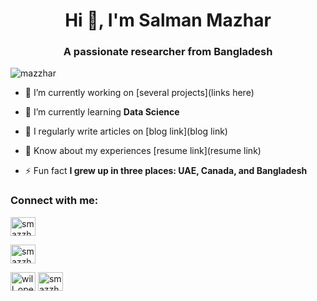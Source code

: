 <h1 align="center">Hi 👋, I'm Salman Mazhar</h1>
<h3 align="center">A passionate researcher from Bangladesh</h3>

<p align="left"> <img src="https://komarev.com/ghpvc/?username=mazzhar&label=Profile%20views&color=0e75b6&style=flat" alt="mazzhar" /> </p>

- 🔭 I’m currently working on [several projects](links here)

- 🌱 I’m currently learning **Data Science**

- 📝 I regularly write articles on [blog link](blog link)

- 📄 Know about my experiences [resume link](resume link)

- ⚡ Fun fact **I grew up in three places: UAE, Canada, and Bangladesh**

<h3 align="left">Connect with me:</h3>
<p align="left">
<a href="https://linkedin.com/in/smazzhar" target="blank"><img align="center" src="https://raw.githubusercontent.com/rahuldkjain/github-profile-readme-generator/master/src/images/icons/Social/linked-in-alt.svg" alt="smazzhar" height="30" width="40" /></a>

  <a href="https://www.researchgate.net/profile/Salman-Mazhar" target="blank"><img align="center" src="https://raw.githubusercontent.com/rahuldkjain/github-profile-readme-generator/master/src/images/icons/Social/researchgate.svg" alt="smazzhar" height="30" width="40" /></a>

<a href="https://kaggle.com/will_open_soon" target="blank"><img align="center" src="https://raw.githubusercontent.com/rahuldkjain/github-profile-readme-generator/master/src/images/icons/Social/kaggle.svg" alt="will_open_soon" height="30" width="40" /></a>
<a href="https://instagram.com/smazzhar" target="blank"><img align="center" src="https://raw.githubusercontent.com/rahuldkjain/github-profile-readme-generator/master/src/images/icons/Social/instagram.svg" alt="smazzhar" height="30" width="40" /></a>
</p>


